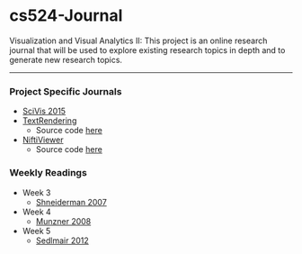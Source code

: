 # cs524-Journal
Visualization and Visual Analytics II:  This project is an online research
journal that will be used to explore existing research topics in depth and to
generate new research topics.

---
### Project Specific Journals
* [SciVis 2015](https://github.com/KrbAlmryde/SciVis2015)
* [TextRendering](TextRendering/Notes.md)
  * Source code [here](BookVolRen/src)
* [NiftiViewer](NiftiViewer/Notes.md)
  * Source code [here](https://github.com/KrbAlmryde/NiftiViewer)


### Weekly Readings
* Week 3
  * [Shneiderman 2007](Wk3/Shneiderman2007.md)
* Week 4
  * [Munzner 2008](Wk4/Munzner2008.md)
* Week 5
  * [Sedlmair 2012](Wk5/Sedlmair2012.md)
